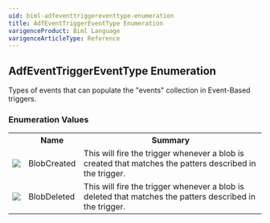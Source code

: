 ```yaml
---
uid: biml-adfeventtriggereventtype-enumeration
title: AdfEventTriggerEventType Enumeration
varigenceProduct: Biml Language
varigenceArticleType: Reference
---
```


## AdfEventTriggerEventType Enumeration<div class="LanguageSummary"><div class ="SummaryItem">Types of events that can populate the "events" collection in Event-Based triggers.</div></div><div class="EnumValueGroup">### Enumeration Values<table id="EnumValue" class="MemberList"><tbody><tr><th class="MemberTypeIconColumnHeader">&nbsp;</th><th class="MemberNameColumnHeader">Name</th><th class="MemberSummaryColumnHeader">Summary</th></tr><tr class="cd0"><td align="center" class="MemberTypeIcon"><img src="enumValue.png"></img></td><td class="MemberName">BlobCreated</td><td class="MemberSummary"><div class ="SummaryItem">This will fire the trigger whenever a blob is created that matches the patters described in the trigger.</div></td></tr><tr class="cd1"><td align="center" class="MemberTypeIcon"><img src="enumValue.png"></img></td><td class="MemberName">BlobDeleted</td><td class="MemberSummary"><div class ="SummaryItem">This will fire the trigger whenever a blob is deleted that matches the patters described in the trigger.</div></td></tr></tbody></table></div>